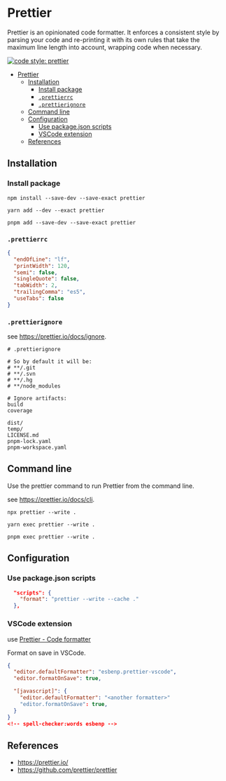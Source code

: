 # Prettier

Prettier is an opinionated code formatter. It enforces a consistent style by parsing your code and re-printing it with its own rules that take the maximum line length into account, wrapping code when necessary.

[![code style: prettier](https://img.shields.io/badge/code_style-prettier-ff69b4.svg?style=flat-square)](https://github.com/prettier/prettier)

- [Prettier](#prettier)
  - [Installation](#installation)
    - [Install package](#install-package)
    - [`.prettierrc`](#prettierrc)
    - [`.prettierignore`](#prettierignore)
  - [Command line](#command-line)
  - [Configuration](#configuration)
    - [Use package.json scripts](#use-packagejson-scripts)
    - [VSCode extension](#vscode-extension)
  - [References](#references)

## Installation

### Install package

```shell
npm install --save-dev --save-exact prettier
```

```shell
yarn add --dev --exact prettier
```

```shell
pnpm add --save-dev --save-exact prettier
```

### `.prettierrc`

```json
{
  "endOfLine": "lf",
  "printWidth": 120,
  "semi": false,
  "singleQuote": false,
  "tabWidth": 2,
  "trailingComma": "es5",
  "useTabs": false
}
```

### `.prettierignore`

see <https://prettier.io/docs/ignore>.

```ignore
# .prettierignore

# So by default it will be:
# **/.git
# **/.svn
# **/.hg
# **/node_modules

# Ignore artifacts:
build
coverage

dist/
temp/
LICENSE.md
pnpm-lock.yaml
pnpm-workspace.yaml
```

## Command line

Use the prettier command to run Prettier from the command line.

see <https://prettier.io/docs/cli>.

```shell
npx prettier --write .
```

```shell
yarn exec prettier --write .
```

```shell
pnpm exec prettier --write .
```

## Configuration

### Use package.json scripts

```json
  "scripts": {
    "format": "prettier --write --cache ."
  },
```

### VSCode extension

use [Prettier - Code formatter](https://marketplace.visualstudio.com/items?itemName=esbenp.prettier-vscode)

Format on save in VSCode.

```json
{
  "editor.defaultFormatter": "esbenp.prettier-vscode",
  "editor.formatOnSave": true,

  "[javascript]": {
    "editor.defaultFormatter": "<another formatter>"
    "editor.formatOnSave": true,
  }
}
<!-- spell-checker:words esbenp -->
```

## References

- <https://prettier.io/>
- <https://github.com/prettier/prettier>
